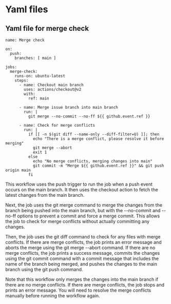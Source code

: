 # Yaml files 

## Yaml file for merge check 


```
name: Merge check

on:
  push:
    branches: [ main ]

jobs:
  merge-check:
    runs-on: ubuntu-latest
    steps:
      - name: Checkout main branch
        uses: actions/checkout@v2
        with:
          ref: main

      - name: Merge issue branch into main branch
        run: |
          git merge --no-commit --no-ff ${{ github.event.ref }}

      - name: Check for merge conflicts
        run: |
          if [[ -n $(git diff --name-only --diff-filter=U) ]]; then
            echo "There is a merge conflict, please resolve it before merging"
            git merge --abort
            exit 1
          else
            echo "No merge conflicts, merging changes into main"
            git commit -m "Merge ${{ github.event.ref }}" && git push origin main
          fi

```

This workflow uses the push trigger to run the job when a push event occurs on the main branch. It then uses the checkout action to fetch the latest changes from the main branch.

Next, the job uses the git merge command to merge the changes from the branch being pushed into the main branch, but with the --no-commit and --no-ff options to prevent a commit and force a merge commit. This allows the job to check for merge conflicts without actually committing any changes.

Then, the job uses the git diff command to check for any files with merge conflicts. If there are merge conflicts, the job prints an error message and aborts the merge using the git merge --abort command. If there are no merge conflicts, the job prints a success message, commits the changes using the git commit command with a commit message that includes the name of the branch being merged, and pushes the changes to the main branch using the git push command.

Note that this workflow only merges the changes into the main branch if there are no merge conflicts. If there are merge conflicts, the job stops and prints an error message. You will need to resolve the merge conflicts manually before running the workflow again.

